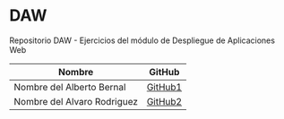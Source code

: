 # DAW
Repositorio DAW - Ejercicios del módulo de Despliegue de Aplicaciones Web

| Nombre                | GitHub                             |
|-----------------------|-------------------------------------|
| Nombre del Alberto Bernal | [GitHub1](https://github.com/AlbertoBernal02/DAW.git)|
| Nombre del Alvaro Rodriguez | [GitHub2](https://github.com/AlvaroRodriguezAmarillo/DAW.git)|
